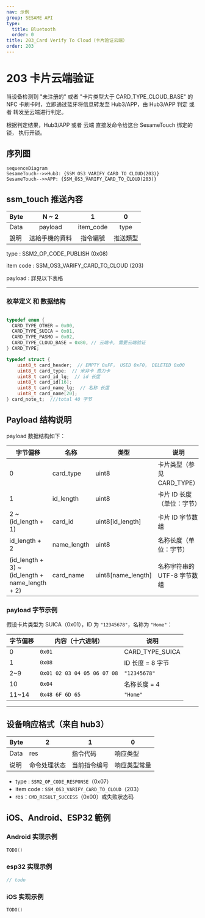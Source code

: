 ```yaml
---
nav: 示例
group: SESAME API
type:
  title: Bluetooth
  order: 0
title: 203_Card Verify To Cloud（卡片验证云端）
order: 203
---
```


# 203 卡片云端验证

当设备检测到 "未注册的" 或者 "卡片类型大于 CARD_TYPE_CLOUD_BASE" 的 NFC 卡刷卡时，立即通过蓝牙将信息转发至 Hub3/APP，由 Hub3/APP 判定 或者 转发至云端进行判定。

根据判定结果，Hub3/APP 或者 云端 直接发命令给这台 SesameTouch 绑定的锁， 执行开锁。

## 序列图

```mermaid
sequenceDiagram
SesameTouch-->>Hub3: {SSM_OS3_VARIFY_CARD_TO_CLOUD(203)}
SesameTouch-->>APP: {SSM_OS3_VARIFY_CARD_TO_CLOUD(203)}
```

## ssm_touch 推送內容

| Byte |     N ~ 2      |     1     |    0     |
| ---- | :------------: | :-------: | :------: |
| Data |    payload     | item_code |   type   |
| 說明 | 送給手機的資料 | 指令編號  | 推送類型 |

type : SSM2_OP_CODE_PUBLISH (0x08)

item code : SSM_OS3_VARIFY_CARD_TO_CLOUD (203)

payload : 詳見以下表格

---

### 枚举定义 和 数据结构

```c

typedef enum {
  CARD_TYPE_OTHER = 0x00,
  CARD_TYPE_SUICA = 0x01,
  CARD_TYPE_PASMO = 0x02,
  CARD_TYPE_CLOUD_BASE = 0x80, // 云端卡, 需要云端验证
} CARD_TYPE;

typedef struct {
    uint8_t card_header;  // EMPTY 0xFF， USED 0xF0， DELETED 0x00
    uint8_t card_type;  // 米非卡 费力卡
    uint8_t card_id_lg;  // id 长度
    uint8_t card_id[16];
    uint8_t card_name_lg;  // 名称 长度
    uint8_t card_name[20];
} card_note_t;  ///total 40 字节
```

## Payload 结构说明

payload 数据结构如下：

| 字节偏移                                        | 名称        | 类型               | 说明                        |
| ----------------------------------------------- | ----------- | ------------------ | --------------------------- |
| 0                                               | card_type   | uint8              | 卡片类型（参见 CARD_TYPE）  |
| 1                                               | id_length   | uint8              | 卡片 ID 长度（单位：字节）  |
| 2 ~ (id_length + 1)                             | card_id     | uint8[id_length]   | 卡片 ID 字节数组            |
| id_length + 2                                   | name_length | uint8              | 名称长度（单位：字节）      |
| (id_length + 3) ~ (id_length + name_length + 2) | card_name   | uint8[name_length] | 名称字符串的 UTF-8 字节数组 |

### payload 字节示例

假设卡片类型为 SUICA（0x01），ID 为 `"12345678"`，名称为 `"Home"`：

| 字节偏移 | 内容（十六进制）            | 说明             |
| -------- | --------------------------- | ---------------- |
| 0        | `0x01`                      | CARD_TYPE_SUICA  |
| 1        | `0x08`                      | ID 长度 = 8 字节 |
| 2~9      | `0x01 02 03 04 05 06 07 08` | `"12345678"`     |
| 10       | `0x04`                      | 名称长度 = 4     |
| 11~14    | `0x48 6F 6D 65`             | `"Home"`         |

---

## 设备响应格式（来自 hub3）

| Byte | 2            | 1            | 0            |
| ---- | ------------ | ------------ | ------------ |
| Data | res          | 指令代码     | 响应类型     |
| 说明 | 命令处理状态 | 当前指令编号 | 响应类型常量 |

- type : `SSM2_OP_CODE_RESPONSE`（0x07）
- item code : `SSM_OS3_VARIFY_CARD_TO_CLOUD`（203）
- res：`CMD_RESULT_SUCCESS`（0x00）或失败状态码

## iOS、Android、ESP32 範例

### Android 实现示例

```kotlin
TODO()
```

### esp32 实现示例

```c
// todo
```

### iOS 实现示例

```swift
TODO()

```

